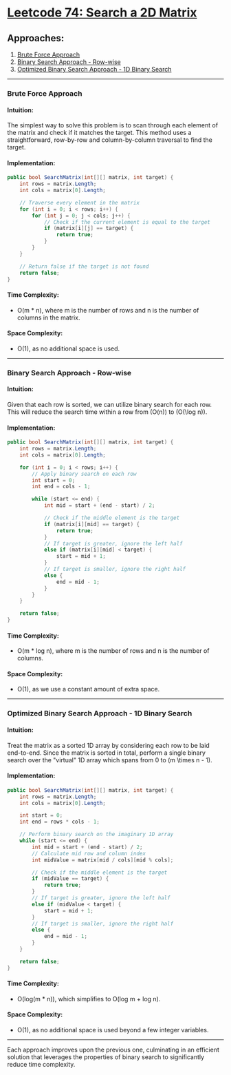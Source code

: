 # [Leetcode 74: Search a 2D Matrix](https://leetcode.com/problems/search-a-2d-matrix/)

## Approaches:
1. [Brute Force Approach](#brute-force-approach)
2. [Binary Search Approach - Row-wise](#binary-search-approach---row-wise)
3. [Optimized Binary Search Approach - 1D Binary Search](#optimized-binary-search-approach---1d-binary-search)

---

### Brute Force Approach

#### Intuition:
The simplest way to solve this problem is to scan through each element of the matrix and check if it matches the target. This method uses a straightforward, row-by-row and column-by-column traversal to find the target.

#### Implementation:

```csharp
public bool SearchMatrix(int[][] matrix, int target) {
    int rows = matrix.Length;
    int cols = matrix[0].Length;

    // Traverse every element in the matrix
    for (int i = 0; i < rows; i++) {
        for (int j = 0; j < cols; j++) {
            // Check if the current element is equal to the target
            if (matrix[i][j] == target) {
                return true;
            }
        }
    }

    // Return false if the target is not found
    return false;
}
```

#### Time Complexity:
- O(m * n), where m is the number of rows and n is the number of columns in the matrix.

#### Space Complexity:
- O(1), as no additional space is used.

---

### Binary Search Approach - Row-wise

#### Intuition:
Given that each row is sorted, we can utilize binary search for each row. This will reduce the search time within a row from \(O(n)\) to \(O(\log n)\).

#### Implementation:

```csharp
public bool SearchMatrix(int[][] matrix, int target) {
    int rows = matrix.Length;
    int cols = matrix[0].Length;

    for (int i = 0; i < rows; i++) {
        // Apply binary search on each row
        int start = 0;
        int end = cols - 1;

        while (start <= end) {
            int mid = start + (end - start) / 2;

            // Check if the middle element is the target
            if (matrix[i][mid] == target) {
                return true;
            }
            // If target is greater, ignore the left half
            else if (matrix[i][mid] < target) {
                start = mid + 1;
            }
            // If target is smaller, ignore the right half
            else {
                end = mid - 1;
            }
        }
    }

    return false;
}
```

#### Time Complexity:
- O(m * log n), where m is the number of rows and n is the number of columns.

#### Space Complexity:
- O(1), as we use a constant amount of extra space.

---

### Optimized Binary Search Approach - 1D Binary Search

#### Intuition:
Treat the matrix as a sorted 1D array by considering each row to be laid end-to-end. Since the matrix is sorted in total, perform a single binary search over the "virtual" 1D array which spans from 0 to \(m \times n - 1\).

#### Implementation:

```csharp
public bool SearchMatrix(int[][] matrix, int target) {
    int rows = matrix.Length;
    int cols = matrix[0].Length;

    int start = 0;
    int end = rows * cols - 1;

    // Perform binary search on the imaginary 1D array
    while (start <= end) {
        int mid = start + (end - start) / 2;
        // Calculate mid row and column index
        int midValue = matrix[mid / cols][mid % cols];

        // Check if the middle element is the target
        if (midValue == target) {
            return true;
        }
        // If target is greater, ignore the left half
        else if (midValue < target) {
            start = mid + 1;
        }
        // If target is smaller, ignore the right half
        else {
            end = mid - 1;
        }
    }

    return false;
}
```

#### Time Complexity:
- O(log(m * n)), which simplifies to O(log m + log n).

#### Space Complexity:
- O(1), as no additional space is used beyond a few integer variables.

--- 

Each approach improves upon the previous one, culminating in an efficient solution that leverages the properties of binary search to significantly reduce time complexity.


